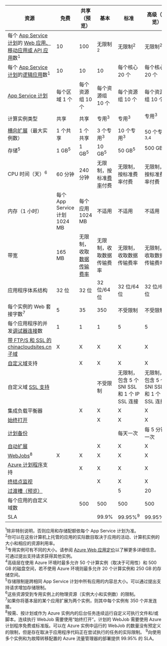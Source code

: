 资源|免费|共享（预览）|基本|标准|高级（预览）</th>
---|---|---|---|---|---
每个 [App Service 计划](/documentation/articles/azure-web-sites-web-hosting-plans-in-depth-overview)的 [Web 应用、移动应用或 API 应用](/home/features/web-site/)数<sup>1</sup>|10|100|无限制<sup>2</sup>|无限制<sup>2</sup>|无限制<sup>2</sup>
每个 [App Service 计划](/documentation/articles/azure-web-sites-web-hosting-plans-in-depth-overview)的[逻辑应用](/home/features/web-site/)数</a><sup>1</sup>|10|10|10|每个核心 20 个|每个核心 20 个
[App Service 计划](/documentation/articles/azure-web-sites-web-hosting-plans-in-depth-overview)|每个区域 1 个|每个资源组 10 个|每个资源组 10 个|每个资源组 10 个|每个资源组 10 个
计算实例类型|共享|共享|专用<sup>3</sup>|专用<sup>3</sup>|专用<sup>3</sup></p>
[横向扩展](/documentation/articles/web-sites-scale)（最大实例数）|1 个共享|1 个共享|3 个专用<sup>3</sup>|10 个专用<sup>3</sup>|50 个专用<sup>3,4</sup>
存储<sup>5</sup>|1 GB<sup>5</sup>|1 GB<sup>5</sup>|10 GB<sup>5</sup>|50 GB<sup>5</sup>|500 GB<sup>4,5</sup></p>
CPU 时间（天）<sup>6</sup>|60 分钟|240 分钟|无限制，按标准[费率](/home/features/web-site/#price)</a>付费|无限制，按标准费率付费|无限制，按标准费率付费
内存（1 小时）|每个 App Service 计划 1024 MB|每个应用 1024 MB|不适用|不适用|不适用
带宽|165 MB|无限制，收取[数据传输费率](/pricing/details/data-transfer/)|无限制，收取数据传输费率|无限制，收取数据传输费率|无限制，收取数据传输费率
应用程序体系结构|32 位|32 位|32 位/64 位|32 位/64 位|32 位/64 位
每个实例的 Web 套接字数<sup>7</sup>|5|35|350|不受限制|不受限制
每个应用程序的并发[调试器连接](/documentation/articles/web-sites-dotnet-troubleshoot-visual-studio)数|1|1|1|5|5
[带 FTP/S 和 SSL 的 chinacloudsites.cn 子域](/documentation/articles/web-sites-configure-ssl-certificate)|X|X|X|X|X
[自定义域](/documentation/articles/web-sites-custom-domain-name)支持||X|X|X|X
自定义域 [SSL 支持](/documentation/articles/web-sites-configure-ssl-certificate)|||不受限制|无限制，包含 5 个 SNI SSL 和 1 个 IP SSL 连接|无限制，包含 5 个 SNI SSL 和 1 个 IP SSL 连接
集成负载平衡器||X|X|X|X
[始终打开](/documentation/articles/web-sites-configure)|||X|X|X
[计划备份](/documentation/articles/web-sites-backup)||||每天一次|每 5 分钟一次
[自动扩展](/documentation/articles/web-sites-scale)|||X|X|X
[WebJobs](/documentation/articles/web-sites-create-web-jobs)<sup>8</sup>|X|X|X|X|X
[Azure 计划程序](/home/features/scheduler/)支持||X|X|X|X
[终结点监视](/documentation/articles/web-sites-monitor)|||X|X|X
[过渡槽（预览）](/documentation/articles/web-sites-staged-publishing)||||5|20
每个应用的自定义域数</a>||500|500|500|500
SLA||<p>|99\.9%|99\.95%<sup>9</sup>|99\.95%<sup>10</sup>

<sup>1</sup>除非特别说明，否则应用和存储配额依每个 App Service 计划为准。  
<sup>2</sup>你可以在这些计算机上托管的应用的实际数目取决于应用的活动、计算机实例的大小和相应的资源利用率。  
<sup>3</sup>专用实例可有不同的大小。请参阅 [Azure Web 应用定价](/home/features/web-site/#price)以了解更多详细信息。可通过提出支持请求获得其他实例。  
<sup>4</sup>高级层在使用 Azure 环境时最多允许 50 个计算实例（取决于可用性）和 500 GB 的磁盘空间，若不使用 Azure 环境则最多允许 20 个计算实例和 250 GB 的存储空间。  
<sup>5</sup>存储限制是跨相同 App Service 计划中所有应用的内容总大小。可以通过提出支持请求增加存储限制。  
<sup>6</sup>这些资源受到专用实例上的物理资源（实例大小和实例数）的限制。  
<sup>7</sup>如果你将基本层的某个应用扩展为两个实例，则其中每个实例有 350 个并发连接。  
<sup>8</sup>按需、按计划或作为 Azure 实例内的后台任务连续运行自定义可执行文件和/或脚本。连续执行 WebJob 需要使用“始终打开”。计划的 WebJob 需要使用 Azure 计划程序免费或标准版。可以在 Azure 实例中运行的 WebJob 的数量没有预定义的限制，但是存在取决于应用程序代码正在尝试执行的任务的实际限制。 
<sup>9</sup>向使用多个实例和为故障转移配置的 Azure 流量管理器的部署提供 99.95% 的 SLA。

<!---HONumber=Mooncake_0328_2016-->